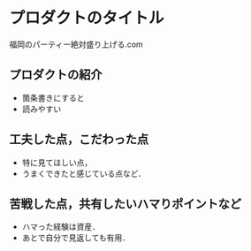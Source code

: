 # プロダクトのタイトル
福岡のパーティー絶対盛り上げる.com
## プロダクトの紹介

- 箇条書きにすると
- 読みやすい

## 工夫した点，こだわった点

- 特に見てほしい点，
- うまくできたと感じている点など．

## 苦戦した点，共有したいハマりポイントなど

- ハマった経験は資産．
- あとで自分で見返しても有用．
